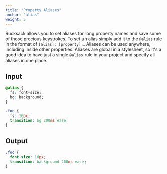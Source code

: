 ```yaml
---
title: "Property Aliases"
anchor: "alias"
weight: 5
---
```

Rucksack allows you to set aliases for long property names and save some of those precious keystrokes. To set an alias simply add it to the `@alias` rule in the format of `[alias]: [property];`. Aliases can be used anywhere, including inside other properties. Aliases are global in a stylesheet, so it's a good idea to have just a single `@alias` rule in your project and specify all aliases in one place.

## Input
```css
@alias {
  fs: font-size;
  bg: background;
}

.foo {
  fs: 16px;
  transition: bg 200ms ease;
}
```

## Output
```css
.foo {
  font-size: 16px;
  transition: background 200ms ease;
}
```
